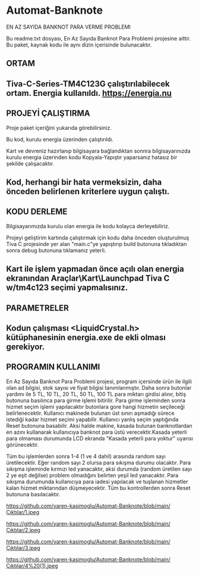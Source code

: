# Automat-Banknote

EN AZ SAYIDA BANKNOT PARA VERME PROBLEMI

Bu readme.txt dosyası, En Az Sayıda Banknot Para Problemi projesine aittir.
Bu paket, kaynak kodu ile aynı dizin içerisinde bulunacaktır.


ORTAM
-------------------
Tiva-C-Series-TM4C123G çalıştırılabilecek ortam. 
Energia kullanıldı.
https://energia.nu
-------------------

PROJEYİ ÇALIŞTIRMA
-------------------
Proje paket içeriğini yukarıda görebilirsiniz.

Bu kod, kurulu energia üzerinden çalıştırıldı.

Kart ve devreniz hazırlanıp bilgisayara bağlandıktan sonnra bilgisayarınızda kurulu energia üzerinden kodu Kopyala-Yapıştır yaparsanız hatasız bir şekilde çalışacaktır.

Kod, herhangi bir hata vermeksizin, daha önceden
belirlenen kriterlere uygun çalıştı.
-------------------
KODU DERLEME
------------------
Bilgisayarımızda kurulu olan energia ile kodu kolayca derleyebiliriz.

Projeyi geliştirim kartında çalıştırmak için kodu daha önceden oluşturulmuş Tiva C
projesinde yer alan "main.c"ye yapıştırıp build butonuna tıkladıktan sonra debug 
butonuna tıklamanız yeterli.

Kart ile işlem yapmadan önce açılı olan energia ekranından Araçlar\Kart\Launchpad Tiva C w/tm4c123 seçimi yapmalısınız.
------------------

PARAMETRELER
---------------------------
Kodun çalışması <LiquidCrystal.h> kütüphanesinin energia.exe de ekli olması gerekiyor.
---------------------------

PROGRAMIN KULLANIMI
-----------------------------
En Az Sayıda Banknot Para Problemi projesi, program içersinde ürün ile ilgili olan ad bilgisi, stok sayısı ve fiyat bilgisi tanımlanmıştır.
Daha sonra butonlar yardımı ile 5 TL, 10 TL, 20 TL, 50 TL, 100 TL para miktarı girdisi alınır, bitiş butonuna basılınca para girme işlemi bitirilir.
Para girme işleminden sonra hizmet seçim işlemi yapılacaktır butonlara gore hangi hizmetin seçileceği belirlenecektir. Kullanıcı makinede bulunan üst sınırı aşmadığı sürece istediği kadar hizmet seçimi yapabilir.
Kullanıcı yanlış seçim yaptığında Reset butonuna basabilir. Aksi halde makine, kasada bulunan banknotlardan en azını kullanarak kullanıcıya banknot para üstü
verecektir.Kasada yeterli para olmaması durumunda LCD ekranda "Kasada yeterli para yoktur" uyarısı görünecektir.

Tüm bu işlemlerden sonra 1-4 (1 ve 4 dahil) arasında random sayı üretilecektir. Eğer  random sayı 2 olursa para sıkışma durumu olacaktır. Para sıkışma işleminde kırmızı led 
yanacaktır, aksi durumda (random üretilen sayı 2 ye eşit değilse) problem olmadığını 
belirten yeşil led yanacaktır. Para sıkışma durumunda kullanıcıya para iadesi yapılacak ve 
tuşlanan hizmetler kalan hizmet miktarından düşmeyecektir. Tüm bu kontrollerden sonra 
Reset butonuna basılacaktır.



https://github.com/yaren-kasimoglu/Automat-Banknote/blob/main/Çıktılar/1.jpeg

https://github.com/yaren-kasimoglu/Automat-Banknote/blob/main/Çıktılar/2.jpeg

https://github.com/yaren-kasimoglu/Automat-Banknote/blob/main/Çıktılar/3.jpeg

https://github.com/yaren-kasimoglu/Automat-Banknote/blob/main/Çıktılar/4%20(1).jpeg
